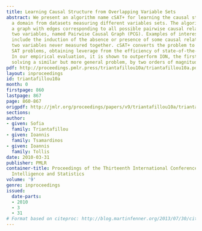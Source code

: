 ```yaml
---
title: Learning Causal Structure from Overlapping Variable Sets
abstract: We present an algorithm name cSAT+ for learning the causal structure in
  a domain from datasets measuring different variables sets. The algorithm outputs
  a graph with edges corresponding to all possible pairwise causal relations between
  two variables, named Pairwise Causal Graph (PCG). Examples of interesting inferences
  include the induction of the absence or presence of some causal relation between
  two variables never measured together. cSAT+ converts the problem to a series of
  SAT problems, obtaining leverage from the efficiency of state-of-the-art solvers.
  In our empirical evaluation, it is shown to outperform ION, the first algorithm
  solving a similar but more general problem, by two orders of magnitude.
pdf: http://proceedings.pmlr.press/triantafillou10a/triantafillou10a.pdf
layout: inproceedings
id: triantafillou10a
month: 0
firstpage: 860
lastpage: 867
page: 860-867
origpdf: http://jmlr.org/proceedings/papers/v9/triantafillou10a/triantafillou10a.pdf
sections: 
author:
- given: Sofia
  family: Triantafillou
- given: Ioannis
  family: Tsamardinos
- given: Ioannis
  family: Tollis
date: 2010-03-31
publisher: PMLR
container-title: Proceedings of the Thirteenth International Conference on Artificial
  Intelligence and Statistics
volume: '9'
genre: inproceedings
issued:
  date-parts:
  - 2010
  - 3
  - 31
# Format based on citeproc: http://blog.martinfenner.org/2013/07/30/citeproc-yaml-for-bibliographies/
---
```

